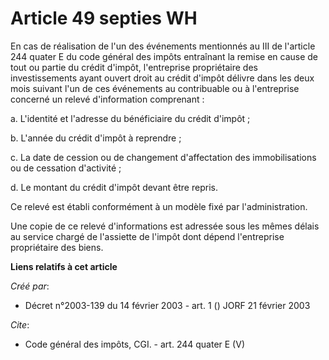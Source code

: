 # Article 49 septies WH

En cas de réalisation de l'un des événements mentionnés au III de l'article 244 quater E du code général des impôts
entraînant la remise en cause de tout ou partie du crédit d'impôt, l'entreprise propriétaire des investissements ayant ouvert
droit au crédit d'impôt délivre dans les deux mois suivant l'un de ces événements au contribuable ou à l'entreprise concerné
un relevé d'information comprenant : 

a. L'identité et l'adresse du bénéficiaire du crédit d'impôt ; 

b. L'année du crédit d'impôt à reprendre ; 

c. La date de cession ou de changement d'affectation des immobilisations ou de cessation d'activité ; 

d. Le montant du crédit d'impôt devant être repris. 

Ce relevé est établi conformément à un modèle fixé par l'administration. 

Une copie de ce relevé d'informations est adressée sous les mêmes délais au service chargé de l'assiette de l'impôt dont
dépend l'entreprise propriétaire des biens.

**Liens relatifs à cet article**

_Créé par_:

  - Décret n°2003-139 du 14 février 2003 - art. 1 () JORF 21 février 2003

_Cite_:

  - Code général des impôts, CGI. - art. 244 quater E (V)

